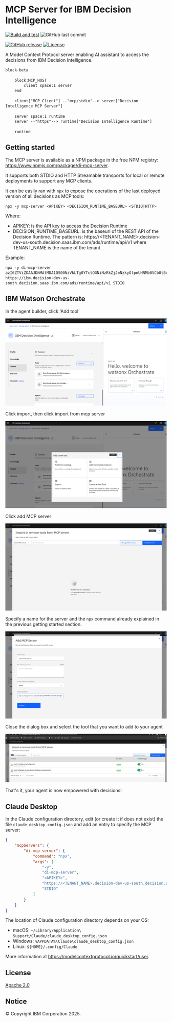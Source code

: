 # MCP Server for IBM Decision Intelligence

[![Build and test](https://github.com/DecisionsDev/di-mcp-server/actions/workflows/build.yml/badge.svg?branch=vnext-release)](https://github.com/DecisionsDev/di-mcp-server/actions/workflows/build.yml) ![GitHub last commit](https://img.shields.io/github/last-commit/orsinije/di-mcp-server)

[![GitHub release](https://img.shields.io/github/release/DecisionsDev/di-mcp-server)](https://github.com/DecisionsDev/di-mcp-server/releases) [![License](https://img.shields.io/badge/License-Apache%202.0-blue.svg)](LICENSE)


A Model Context Protocol server enabling AI assistant to access the decisions
from IBM Decision Intelligence.

```mermaid
block-beta
    
    block:MCP_HOST
        client space:1 server
    end

    client["MCP Client"] --"mcp/stdio"--> server["Decision Intelligence MCP Server"]

    server space:1 runtime
    server --"https"--> runtime["Decision Intelligence Runtime"]   

    runtime
```

## Getting started

The MCP server is available as a NPM package in the free NPM registry: https://www.npmjs.com/package/di-mcp-server.

It supports both STDIO and HTTP Streamable transports for local or remote deployments to support any MCP clients.

It can be easily ran with `npx` to expose the operations of the last deployed version of all decisions as MCP tools:

```
npx -y mcp-server <APIKEY> <DECISION_RUNTIME_BASEURL> <STDIO|HTTP>
```

Where:

- APIKEY: is the API key to access the Decision Runtime
- DECISION_RUNTIME_BASEURL: is the baseurl of the REST API of the Decision Runtime. The pattern is: https://<TENANT_NAME>.decision-dev-us-south.decision.saas.ibm.com/ads/runtime/api/v1 where TENANT_NAME is the name of the tenant


Example:

```
npx -y di-mcp-server azI6ZTViZDAAJDNMAtMDA1OS00NzVkLTg0YTctOGNiNzRkZjJmNzkyOlpnUHNMb0VCb0tBcDBsSnZhdTZXLy96N3ppWEwxM2Z4WHRJcDNlNXZVWlk9 https://ibm.decision-dev-us-south.decision.saas.ibm.com/ads/runtime/api/v1 STDIO
```

## IBM Watson Orchestrate

In the agent builder, click 'Add tool'

![](doc/wo1.png)

Click import, then click import from mcp server

![](doc/wo2.png)

Click add MCP server

![](doc/wo4.png)

Specify a name for the server and the `npx` command already explained in the previous getting started section.

![](doc/wo5.png)

Close the dialog box and select the tool that you want to add to your agent

![](doc/wo6.png)

That's it, your agent is now empowered with decisions!

## Claude Desktop

In the Claude configuration directory, edit (or create it if does not exist) the file `claude_desktop_config.json` and add an entry to specify the MCP server:

```json
{
    "mcpServers": {
        "di-mcp-server": {
            "command": "npx",
            "args": [
                "-y",
                "di-mcp-server",
                "<APIKEY>",
                "https://<TENANT_NAME>.decision-dev-us-south.decision.saas.ibm.com/ads/runtime/api/v1",
                "STDIO"
            ]
        }
    }
}
```

The location of Claude configuration directory depends on your OS:

- macOS: `~/Library/Application\ Support/Claude/claude_desktop_config.json`
- Windows: `%APPDATA%\Claude\claude_desktop_config.json`
- Linux: `${HOME}/.config/Claude`

More information at https://modelcontextprotocol.io/quickstart/user.

## License
[Apache 2.0](LICENSE)

## Notice

© Copyright IBM Corporation 2025.

